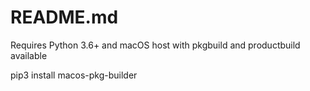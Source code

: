 # README.md

Requires Python 3.6+ and macOS host with pkgbuild and productbuild available

pip3 install macos-pkg-builder
